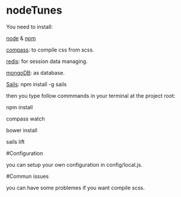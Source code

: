 # nodeTunes

You need to install:

[node](https://nodejs.org) & [npm](https://www.npmjs.com)

[compass](http://compass-style.org/install/): to compile css from scss.

[redis](http://redis.io): for session data managing.

[mongoDB](http://www.mongodb.org): as database.

[Sails](http://sailsjs.org): npm install -g sails

then you type follow commmands in your terminal at the project root:

npm install

compass watch

bower install

sails lift

#Configuration

you can setup your own configuration in config/local.js.

#Commun issues

you can have some problemes if you want compile scss.

